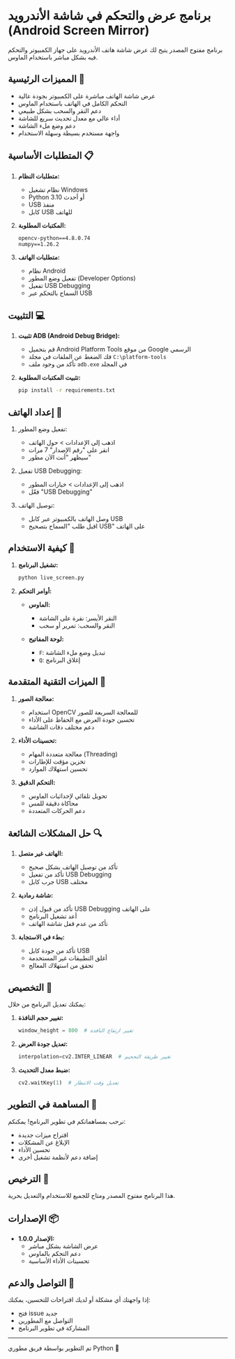 # برنامج عرض والتحكم في شاشة الأندرويد (Android Screen Mirror)

برنامج مفتوح المصدر يتيح لك عرض شاشة هاتف الأندرويد على جهاز الكمبيوتر والتحكم فيه بشكل مباشر باستخدام الماوس.

## المميزات الرئيسية 🌟

- عرض شاشة الهاتف مباشرة على الكمبيوتر بجودة عالية
- التحكم الكامل في الهاتف باستخدام الماوس
- دعم النقر والسحب بشكل طبيعي
- أداء عالي مع معدل تحديث سريع للشاشة
- دعم وضع ملء الشاشة
- واجهة مستخدم بسيطة وسهلة الاستخدام

## المتطلبات الأساسية 📋

1. **متطلبات النظام:**
   - نظام تشغيل Windows
   - Python 3.10 أو أحدث
   - USB منفذ
   - كابل USB للهاتف

2. **المكتبات المطلوبة:**
   ```
   opencv-python==4.8.0.74
   numpy==1.26.2
   ```

3. **متطلبات الهاتف:**
   - نظام Android
   - تفعيل وضع المطور (Developer Options)
   - تفعيل USB Debugging
   - السماح بالتحكم عبر USB

## التثبيت 💻

1. **تثبيت ADB (Android Debug Bridge):**
   - قم بتحميل Android Platform Tools من موقع Google الرسمي
   - فك الضغط عن الملفات في مجلد `C:\platform-tools`
   - تأكد من وجود ملف `adb.exe` في المجلد

2. **تثبيت المكتبات المطلوبة:**
   ```bash
   pip install -r requirements.txt
   ```

## إعداد الهاتف 📱

1. تفعيل وضع المطور:
   - اذهب إلى الإعدادات > حول الهاتف
   - انقر على "رقم الإصدار" 7 مرات
   - سيظهر "أنت الآن مطور"

2. تفعيل USB Debugging:
   - اذهب إلى الإعدادات > خيارات المطور
   - فعّل "USB Debugging"

3. توصيل الهاتف:
   - وصل الهاتف بالكمبيوتر عبر كابل USB
   - اقبل طلب "السماح بتصحيح USB" على الهاتف

## كيفية الاستخدام 🚀

1. **تشغيل البرنامج:**
   ```bash
   python live_screen.py
   ```

2. **أوامر التحكم:**
   - **الماوس:**
     - النقر الأيسر: نقرة على الشاشة
     - النقر والسحب: تمرير أو سحب
   
   - **لوحة المفاتيح:**
     - `F`: تبديل وضع ملء الشاشة
     - `Q`: إغلاق البرنامج

## الميزات التقنية المتقدمة 🔧

1. **معالجة الصور:**
   - استخدام OpenCV للمعالجة السريعة للصور
   - تحسين جودة العرض مع الحفاظ على الأداء
   - دعم مختلف دقات الشاشة

2. **تحسينات الأداء:**
   - معالجة متعددة المهام (Threading)
   - تخزين مؤقت للإطارات
   - تحسين استهلاك الموارد

3. **التحكم الدقيق:**
   - تحويل تلقائي لإحداثيات الماوس
   - محاكاة دقيقة للمس
   - دعم الحركات المتعددة

## حل المشكلات الشائعة 🔍

1. **الهاتف غير متصل:**
   - تأكد من توصيل الهاتف بشكل صحيح
   - تأكد من تفعيل USB Debugging
   - جرب كابل USB مختلف

2. **شاشة رمادية:**
   - تأكد من قبول إذن USB Debugging على الهاتف
   - أعد تشغيل البرنامج
   - تأكد من عدم قفل شاشة الهاتف

3. **بطء في الاستجابة:**
   - تأكد من جودة كابل USB
   - أغلق التطبيقات غير المستخدمة
   - تحقق من استهلاك المعالج

## التخصيص 🎨

يمكنك تعديل البرنامج من خلال:

1. **تغيير حجم النافذة:**
   ```python
   window_height = 800  # تغيير ارتفاع النافذة
   ```

2. **تعديل جودة العرض:**
   ```python
   interpolation=cv2.INTER_LINEAR  # تغيير طريقة التحجيم
   ```

3. **ضبط معدل التحديث:**
   ```python
   cv2.waitKey(1)  # تعديل وقت الانتظار
   ```

## المساهمة في التطوير 🤝

نرحب بمساهماتكم في تطوير البرنامج! يمكنكم:
- اقتراح ميزات جديدة
- الإبلاغ عن المشكلات
- تحسين الأداء
- إضافة دعم لأنظمة تشغيل أخرى

## الترخيص 📄

هذا البرنامج مفتوح المصدر ومتاح للجميع للاستخدام والتعديل بحرية.

## الإصدارات 📦

- **الإصدار 1.0.0:**
  - عرض الشاشة بشكل مباشر
  - دعم التحكم بالماوس
  - تحسينات الأداء الأساسية

## التواصل والدعم 📧

إذا واجهتك أي مشكلة أو لديك اقتراحات للتحسين، يمكنك:
- فتح issue جديد
- التواصل مع المطورين
- المشاركة في تطوير البرنامج

---
تم التطوير بواسطة فريق مطوري Python 🐍
